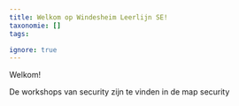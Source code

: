 ```yaml
---
title: Welkom op Windesheim Leerlijn SE!
taxonomie: []
tags:

ignore: true 
---
```


Welkom!

De workshops van security zijn te vinden in de map security
